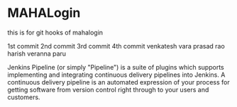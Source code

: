 # MAHALogin
this is for git hooks  of mahalogin

1st commit
2nd commit
3rd commit
4th commit
venkatesh   vara prasad rao harish  veranna paru

Jenkins Pipeline (or simply "Pipeline") is a suite of plugins which supports implementing and integrating continuous delivery pipelines into Jenkins. A continuous delivery pipeline is an automated expression of your process for getting software from version control right through to your users and customers.
